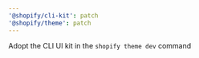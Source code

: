 ```yaml
---
'@shopify/cli-kit': patch
'@shopify/theme': patch
---
```


Adopt the CLI UI kit in the `shopify theme dev` command
